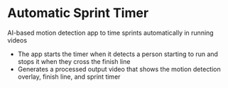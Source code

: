 # Automatic Sprint Timer
 AI-based motion detection app to time sprints automatically in running videos
 -  The app starts the timer when it detects a person starting to run and stops it when they cross the finish line
 -  Generates a processed output video that shows the motion detection overlay, finish line, and sprint timer

